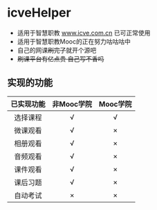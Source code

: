 # icveHelper
* 适用于智慧职教 www.icve.com.cn 已可正常使用
* 适用于智慧职教Mooc的正在努力咕咕咕中
* 自己的网课~~刷完了~~就开个源吧
* ~~刷课平台有亿点贵 自己写不香吗~~
## 实现的功能
| 已实现功能 | 非Mooc学院 | Mooc学院 |
| :-------: | :--------: | :-----: |
| 选择课程 | √ | √ |
| 微课观看 | √ | × |
| 相册观看 | √ | × |
| 音频观看 | √ | × |
| 课件观看 | √ | × |
| 课后习题 | √ | × |
| 自动考试 | × | × |